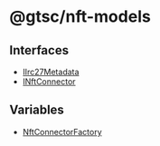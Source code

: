 # @gtsc/nft-models

## Interfaces

- [IIrc27Metadata](interfaces/IIrc27Metadata.md)
- [INftConnector](interfaces/INftConnector.md)

## Variables

- [NftConnectorFactory](variables/NftConnectorFactory.md)
